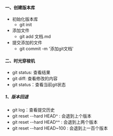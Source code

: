 #### 一、创建版本库
- 初始化版本库
	- git init
- 添加文件
	- git add 文档.md
- 提交添加的文件
	- git commit -m '添加git文档'

#### 二、时光穿梭机

- git status: 查看结果
- git diff: 查看修改的内容
- git status：查看当前git状态

##### 1、版本回退
- git log：查看提交历史
- git reset --hard HEAD^ : 会退到上个版本
- git reset --hard HEAD^^ : 会退到上两个版本
- git reset --hard HEAD~100 : 会退到上一百个版本